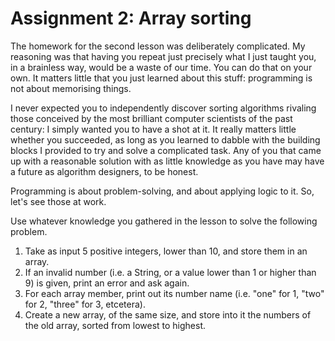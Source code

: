 # Assignment 2: Array sorting
The homework for the second lesson was deliberately complicated. My reasoning was that having you repeat just precisely what I just taught you, in a brainless way, would be a waste of our time. You can do that on your own. It matters little that you just learned about this stuff: programming is not about memorising things.

I never expected you to independently discover sorting algorithms rivaling those conceived by the most brilliant computer scientists of the past century: I simply wanted you to have a shot at it. It really matters little whether you succeeded, as long as you learned to dabble with the building blocks I provided to try and solve a complicated task. Any of you that came up with a reasonable solution with as little knowledge as you have may have a future as algorithm designers, to be honest.

Programming is about problem-solving, and about applying logic to it. So, let's see those at work.

Use whatever knowledge you gathered in the lesson to solve the following problem.

1. Take as input 5 positive integers, lower than 10, and store them in an array.
2. If an invalid number (i.e. a String, or a value lower than 1 or higher than 9) is given, print an error and ask again.
3. For each array member, print out its number name (i.e. "one" for 1, "two" for 2, "three" for 3, etcetera).
4. Create a new array, of the same size, and store into it the numbers of the old array, sorted from lowest to highest.
